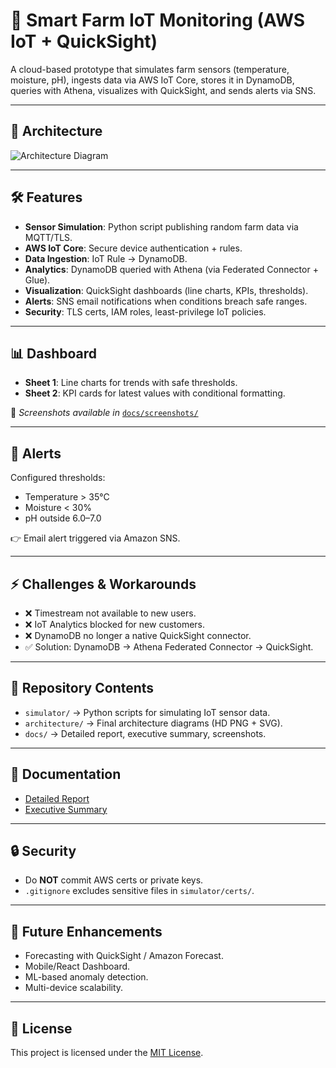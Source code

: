 # 🌱 Smart Farm IoT Monitoring (AWS IoT + QuickSight)

A cloud-based prototype that simulates farm sensors (temperature, moisture, pH), ingests data via AWS IoT Core, stores it in DynamoDB, queries with Athena, visualizes with QuickSight, and sends alerts via SNS.

---

## 🚀 Architecture
![Architecture Diagram](architecture/smart-farm-architecture-hd.png)

---

## 🛠️ Features
- **Sensor Simulation**: Python script publishing random farm data via MQTT/TLS.
- **AWS IoT Core**: Secure device authentication + rules.
- **Data Ingestion**: IoT Rule → DynamoDB.
- **Analytics**: DynamoDB queried with Athena (via Federated Connector + Glue).
- **Visualization**: QuickSight dashboards (line charts, KPIs, thresholds).
- **Alerts**: SNS email notifications when conditions breach safe ranges.
- **Security**: TLS certs, IAM roles, least-privilege IoT policies.

---

## 📊 Dashboard
- **Sheet 1**: Line charts for trends with safe thresholds.
- **Sheet 2**: KPI cards for latest values with conditional formatting.

📌 *Screenshots available in* [`docs/screenshots/`](docs/screenshots/)

---

## 📡 Alerts
Configured thresholds:
- Temperature > 35°C
- Moisture < 30%
- pH outside 6.0–7.0

👉 Email alert triggered via Amazon SNS.

---

## ⚡ Challenges & Workarounds
- ❌ Timestream not available to new users.  
- ❌ IoT Analytics blocked for new customers.  
- ❌ DynamoDB no longer a native QuickSight connector.  
- ✅ Solution: DynamoDB → Athena Federated Connector → QuickSight.

---

## 📂 Repository Contents
- `simulator/` → Python scripts for simulating IoT sensor data.  
- `architecture/` → Final architecture diagrams (HD PNG + SVG).  
- `docs/` → Detailed report, executive summary, screenshots.  

---

## 📖 Documentation
- [Detailed Report](docs/FINAL_REPORT.md)  
- [Executive Summary](docs/EXEC_SUMMARY.md)  

---

## 🔒 Security
- Do **NOT** commit AWS certs or private keys.  
- `.gitignore` excludes sensitive files in `simulator/certs/`.

---

## 📌 Future Enhancements
- Forecasting with QuickSight / Amazon Forecast.  
- Mobile/React Dashboard.  
- ML-based anomaly detection.  
- Multi-device scalability.

---

## 📝 License
This project is licensed under the [MIT License](LICENSE).

